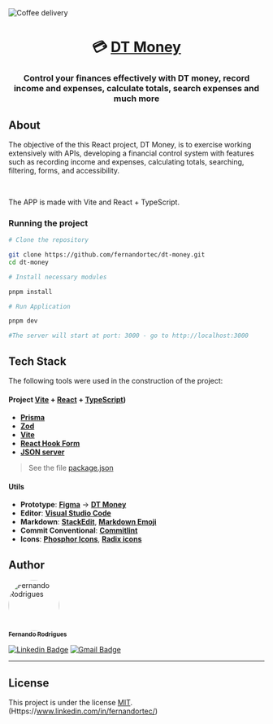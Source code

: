 
  <img alt="Coffee delivery" title="#Coffee Delivery" src="https://lh3.googleusercontent.com/fife/ALs6j_F32V43gwLIcRuNmq--dlaJNil8NAXSMi_6aPOTpd--OBcHQJ9bT8_4vwW3InFnIuqeKcRa6zhfkM_coxYskel_J-BIgBAzWwIZX8IUJb_rhdrp66Ftg4zJdJuIwvTSm0NBDhZlZH9zpB4aoUJ78BBEoGrLSh1YVrsGjJA9TAzwXmze5ro82G6UfDarG5StR2a-nweM8DlpzFe8dKGWOKAttqJLxX6NG3DDwDMDgyvSAOQi4df7Sidicc4WcsRBfw64upvJhPIjsO1eyuuPsQOZzAVbjabXY7Hhwg8zIxzxZUwYpLQQI24Z9lCoJDciS8fc4QK2tDmLcKvefKzhiHCrM1ic2oopsuP6zFw4XBcHz41swskfgi3Dngt0_zSONw5mWcbHyjEIrfhupI9xRxN1Omf2dKNpAx-EdPmPK0oHZUz8avHo53SYQ_wzyInSSkIoAAi1YIPevzI0naGTkS7JH8AMMOVLO8hRnTuk-65h_T363lohkRtGYEeN3O3aKcPr-uhwoo8lX5c2bNnKsWTvtQk767N2f65iooK2txDP20yKpZgLJD1kLY7wAaGpOoOcP5UOJ5_WQUEdKkpEVeyK1FComZhTR3oKoxE3epyQAkCnswocvtV6NsGCvf4el3oiegse796IJSaznkoRM8xsl3JdortcT_YSynvY0VBq5diLId-vB136poZ1Pl8xUB7r2mEExwFvbx5IvP7h9R70lkyh6_r7FnNae3zEGjHipiQkY5z0yAHjnuWuRyXoe5GpCttJhbRNYWZB0KQlJIJ7EC32QKMl0e49ucQPMSDkLjOTkZUfofFeNV5UmR6TZyQynJDXVdboVQFVc8uuL2muRetqzDEYCOSZbvDE6Zw763w5Xs1yFc68rsiV0c-z0a0HggLdyM6x-AqiwxXQHHRMMxLP3GVTVqNSPGFhlY5GKbTs7WudJJa8hg30SHO2XWl393OJgFBoC_HwXAd-5shNAj5LBSkl8j9VNqW5nvjovdZ9bn9XP6KahWsBvxPWXIzFuDPDMaY6HSrSXdd-J1Tb3faMFrA96HtipVDxze4APvXe0sJpXkVNVgY534_n5bE4NDt8irvB-iQTYNwvTXIuphFEtosHadROqxiqLaiSudVazR02FoxARZscbJN96K5YgEilY8dzFly_4NHEQ66_haNnhaQ0itbsnmzj4nojOyBTo-vDrZEcudUqdyva__EqZfqIVyVy1c8op_m8oA0xlGNSd4S5IhjEkWJq1YA0MEipliXJWpJRyWhYW_UGvzPdLJGgQSRuEUT92oCHUd-mAzHi5uYHrrV_4zQh5UxILlC_-JrswDrbP5J_784guEHBH_6rCa6V6kLwKQSP-X2EPMEzJYDsri5zJdYvp5dcITNAPeUPT4x2ygHqcFKCO5FpJQZimUv1d70uiXE-u0dHO-De8C5CD8N6KoPEUVV4U3Xp0AGC0H0UgZWfIySNCRvOPUVpH7hOAYQTEwkW6vz1tvCQC1DtKERe03H8dTgsbpyVmLa3J5yqG-TYBHnPgEKUGhBBdjQfGF3rR8yhPc0f2moQD4CTyghgvkC0t8gzjIwWCx1I3uefu4-HAQdLpl4s0Xh5LjYpxA--4rrJnC_DqZ-tn8c2ZvZil6_XTaPrVt3xU0FmK0WKIHh3uQ2ki9K8YYMkUYy94VJnolyyUX0ATdyTgwM4g9xpPTPQksc6bouGBIsKFxXYeMVeUMKUxhIaFl7CTfQR-FosvsA03dhWF2OHCqfAkJ8x0gGvo2jZGvRf5aEOQK2S7geOxbE=w1920-h965" />
<h1 align="center">
   💳 <a href="#">DT Money</a>
</h1>

<h3 align="center">  
Control your finances effectively with DT money, record income and expenses, calculate totals, search expenses and much more
</h3>
</div>


## About
The objective of the this React project, DT Money, is to exercise working extensively with APIs, developing a financial control system with features such as recording income and expenses, calculating totals, searching, filtering, forms, and accessibility.

<br />

The APP is made with Vite and React + TypeScript.

### Running the project

```bash
# Clone the repository

git clone https://github.com/fernandortec/dt-money.git 
cd dt-money

# Install necessary modules

pnpm install

# Run Application

pnpm dev

#The server will start at port: 3000 - go to http://localhost:3000
```


## Tech Stack

The following tools were used in the construction of the project:

#### **Project**  [Vite](https://vitejs.dev/)  +  [React](https://react.dev/) + [TypeScript](https://www.typescriptlang.org/))


-   **[Prisma](https://github.com/prisma/prisma)**
-   **[Zod](https://github.com/colinhacks/zod)**
-   **[Vite](https://vitejs.dev)**
-   **[React Hook Form](https://github.com/react-hook-form/react-hook-form)**
-   **[JSON server](https://www.npmjs.com/package/json-server)**
	

> See the file  [package.json](https://github.com/fernandortec/coffee-shop-delivery/package.json)

#### **Utils**

-   **Prototype**:  **[Figma](https://www.figma.com/)**  →  **[DT Money](https://www.figma.com/community/file/1138814493269096792)**
-   **Editor**:  **[Visual Studio Code](https://code.visualstudio.com/)**
-   **Markdown**:  **[StackEdit](https://stackedit.io/)**,  **[Markdown Emoji](https://gist.github.com/rxaviers/7360908)**
-   **Commit Conventional**:  **[Commitlint](https://github.com/conventional-changelog/commitlint)**
-   **Icons**:  **[Phosphor Icons](https://phosphoricons.com/)**,  **[Radix icons](https://www.radix-ui.com/icons)**


## Author

<a href="https://github.com/fernandortec">
 <img style="border-radius: 50%;" src="https://github.com/fernandortec.png" width="100px;" alt="Fernando Rodrigues"/>
 <br />
 <sub><b>Fernando Rodrigues</b></sub></a> <a href="https://github.com/fernandortec" title=""></a>
 <br />

[![Linkedin Badge](https://img.shields.io/badge/-Fernando-blue?style=flat-square&logo=Linkedin&logoColor=white&link=https://www.linkedin.com/in/tgmarinho/)](https://www.linkedin.com/in/fernandortec/) 
[![Gmail Badge](https://img.shields.io/badge/-fernandorfigueiredotec@gmail.com-c14438?style=flat-square&logo=Gmail&logoColor=white&link=mailto:tgmarinho@gmail.com)](mailto:fernandorfigueiredotec@gmail.com)

---

## License

This project is under the license [MIT](./LICENSE).
(Https://www.linkedin.com/in/fernandortec/)